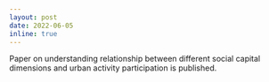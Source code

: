 ```yaml
---
layout: post
date: 2022-06-05
inline: true
---
```


Paper on understanding relationship between different social capital dimensions and urban activity participation is published.
